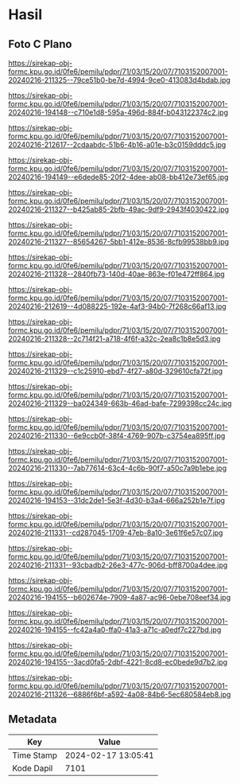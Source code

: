 # Hasil

## Foto C Plano

https://sirekap-obj-formc.kpu.go.id/0fe6/pemilu/pdpr/71/03/15/20/07/7103152007001-20240216-211325--79ce51b0-be7d-4994-9ce0-413083d4bdab.jpg

https://sirekap-obj-formc.kpu.go.id/0fe6/pemilu/pdpr/71/03/15/20/07/7103152007001-20240216-194148--c710e1d8-595a-496d-884f-b043122374c2.jpg

https://sirekap-obj-formc.kpu.go.id/0fe6/pemilu/pdpr/71/03/15/20/07/7103152007001-20240216-212617--2cdaabdc-51b6-4b16-a01e-b3c0159dddc5.jpg

https://sirekap-obj-formc.kpu.go.id/0fe6/pemilu/pdpr/71/03/15/20/07/7103152007001-20240216-194149--e6dede85-20f2-4dee-ab08-bb412e73ef65.jpg

https://sirekap-obj-formc.kpu.go.id/0fe6/pemilu/pdpr/71/03/15/20/07/7103152007001-20240216-211327--b425ab85-2bfb-49ac-9df9-2943f4030422.jpg

https://sirekap-obj-formc.kpu.go.id/0fe6/pemilu/pdpr/71/03/15/20/07/7103152007001-20240216-211327--85654267-5bb1-412e-8536-8cfb99538bb9.jpg

https://sirekap-obj-formc.kpu.go.id/0fe6/pemilu/pdpr/71/03/15/20/07/7103152007001-20240216-211328--2840fb73-140d-40ae-863e-f01e472ff864.jpg

https://sirekap-obj-formc.kpu.go.id/0fe6/pemilu/pdpr/71/03/15/20/07/7103152007001-20240216-212619--4d088225-192e-4af3-94b0-7f268c66af13.jpg

https://sirekap-obj-formc.kpu.go.id/0fe6/pemilu/pdpr/71/03/15/20/07/7103152007001-20240216-211328--2c714f21-a718-4f6f-a32c-2ea8c1b8e5d3.jpg

https://sirekap-obj-formc.kpu.go.id/0fe6/pemilu/pdpr/71/03/15/20/07/7103152007001-20240216-211329--c1c25910-ebd7-4f27-a80d-329610cfa72f.jpg

https://sirekap-obj-formc.kpu.go.id/0fe6/pemilu/pdpr/71/03/15/20/07/7103152007001-20240216-211329--ba024349-663b-46ad-bafe-7299398cc24c.jpg

https://sirekap-obj-formc.kpu.go.id/0fe6/pemilu/pdpr/71/03/15/20/07/7103152007001-20240216-211330--6e9ccb0f-38f4-4769-907b-c3754ea895ff.jpg

https://sirekap-obj-formc.kpu.go.id/0fe6/pemilu/pdpr/71/03/15/20/07/7103152007001-20240216-211330--7ab77614-63c4-4c6b-90f7-a50c7a9b1ebe.jpg

https://sirekap-obj-formc.kpu.go.id/0fe6/pemilu/pdpr/71/03/15/20/07/7103152007001-20240216-194153--31dc2de1-5e3f-4d30-b3a4-666a252b1e7f.jpg

https://sirekap-obj-formc.kpu.go.id/0fe6/pemilu/pdpr/71/03/15/20/07/7103152007001-20240216-211331--cd287045-1709-47eb-8a10-3e61f6e57c07.jpg

https://sirekap-obj-formc.kpu.go.id/0fe6/pemilu/pdpr/71/03/15/20/07/7103152007001-20240216-211331--93cbadb2-26e3-477c-906d-bff8700a4dee.jpg

https://sirekap-obj-formc.kpu.go.id/0fe6/pemilu/pdpr/71/03/15/20/07/7103152007001-20240216-194155--b602674e-7909-4a87-ac96-0ebe708eef34.jpg

https://sirekap-obj-formc.kpu.go.id/0fe6/pemilu/pdpr/71/03/15/20/07/7103152007001-20240216-194155--fc42a4a0-ffa0-41a3-a71c-a0edf7c227bd.jpg

https://sirekap-obj-formc.kpu.go.id/0fe6/pemilu/pdpr/71/03/15/20/07/7103152007001-20240216-194155--3acd0fa5-2dbf-4221-8cd8-ec0bede9d7b2.jpg

https://sirekap-obj-formc.kpu.go.id/0fe6/pemilu/pdpr/71/03/15/20/07/7103152007001-20240216-211326--6886f6bf-a592-4a08-84b6-5ec680584eb8.jpg


## Metadata

| Key        | Value               |
| ---------- | ------------------- |
| Time Stamp | 2024-02-17 13:05:41 |
| Kode Dapil | 7101                |



